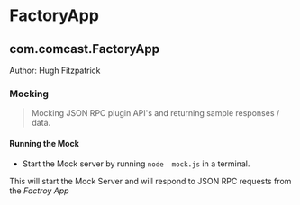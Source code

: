 # FactoryApp

## com.comcast.FactoryApp

Author: Hugh Fitzpatrick

### Mocking

> Mocking JSON RPC  plugin API's and returning sample responses / data.


#### Running the Mock

* Start the Mock server by running `node  mock.js` in a terminal.

This will start the Mock Server and will respond to JSON RPC requests from the *Factroy App*
